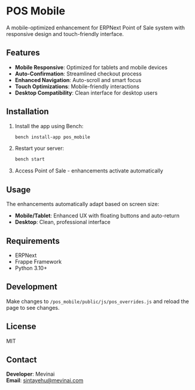# POS Mobile

A mobile-optimized enhancement for ERPNext Point of Sale system with responsive design and touch-friendly interface.

## Features

- **Mobile Responsive**: Optimized for tablets and mobile devices
- **Auto-Confirmation**: Streamlined checkout process
- **Enhanced Navigation**: Auto-scroll and smart focus
- **Touch Optimizations**: Mobile-friendly interactions
- **Desktop Compatibility**: Clean interface for desktop users

## Installation

1. Install the app using Bench:
   ```bash
   bench install-app pos_mobile
   ```

2. Restart your server:
   ```bash
   bench start
   ```

3. Access Point of Sale - enhancements activate automatically

## Usage

The enhancements automatically adapt based on screen size:
- **Mobile/Tablet**: Enhanced UX with floating buttons and auto-return
- **Desktop**: Clean, professional interface

## Requirements

- ERPNext
- Frappe Framework
- Python 3.10+

## Development

Make changes to `/pos_mobile/public/js/pos_overrides.js` and reload the page to see changes.

## License

MIT

## Contact

**Developer**: Mevinai  
**Email**: sintayehu@mevinai.com